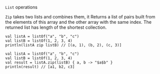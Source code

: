 `List` operations

`Zip` takes two lists and combines them, it Returns a list of pairs built from 
the elements of this array and the other array with the same index. 
The returned list has length of the shortest collection.


```
val listA = listOf("a", "b", "c")
val listB = listOf(1, 2, 3, 4)
println(listA zip listB) // [(a, 1), (b, 2), (c, 3)]
```
```
val listA = listOf("a", "b", "c")
val listB = listOf(1, 2, 3, 4)
val result = listA.zip(listB) { a, b -> "$a$b" }
println(result) // [a1, b2, c3]
```
